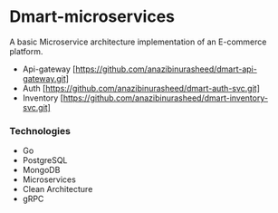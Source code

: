 
# Dmart-microservices

A basic Microservice architecture implementation of an E-commerce platform.

- Api-gateway [https://github.com/anazibinurasheed/dmart-api-gateway.git]
- Auth [https://github.com/anazibinurasheed/dmart-auth-svc.git]
- Inventory [https://github.com/anazibinurasheed/dmart-inventory-svc.git]

### Technologies

- Go
- PostgreSQL
- MongoDB
- Microservices
- Clean Architecture
- gRPC
